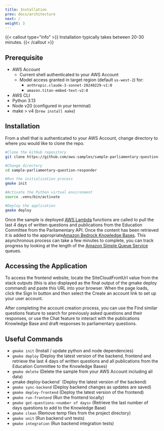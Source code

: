 ```yaml
---
title: Installation
prev: docs/architecture
next: /
weight: 3
---
```


<!--
Copyright Amazon.com, Inc. or its affiliates. All Rights Reserved.
SPDX-License-Identifier: MIT-0
-->

{{< callout type="info" >}}
Installation typically takes between 20-30 minutes.
{{< /callout >}}

## Prerequisite

* AWS Account
    * Current shell authenticated to your AWS Account
    * Model access granted in target region (default `us-west-2`) for:
        * `anthropic.claude-3-sonnet-20240229-v1:0`
        * `amazon.titan-embed-text-v2:0`
* AWS CLI
* Python 3.13
* Node v20 (configured in your terminal)
* make > v4 (`brew install make`)

## Installation

From a shell that is authenticated to your AWS Account, change directory to where you would like to clone the repo.

```sh
#Clone the GitHub repository
git clone https://github.com/aws-samples/sample-parliamentary-question-responder.git

#Change directory
cd sample-parliamentary-question-responder

#Run the initialization process
gmake init

#Activate the Python virtual environment
source .venv/bin/activate

#Deploy the application
gmake deploy
 ```

 Once the sample is deployed [AWS Lambda](https://aws.amazon.com/lambda/) functions are called to pull the last 4 days of written questions and publications from the Education Committee from the Parliamentary API. Once the content has been retrieved it is added to the appropriate[Amazon Bedrock Knowledge Bases](https://aws.amazon.com/bedrock/knowledge-bases/). This asynchronous process can take a few minutes to complete, you can track progress by looking at the length of the [Amazon Simple Queue Service](https://aws.amazon.com/sqs/) queues.

## Accessing the Application
To access the frontend website, locate the SiteCloudFrontUrl value from the stack outputs (this is also displayed as the final output of the gmake deploy command) and paste this URL into your browser. When the page loads, click the Sign In button and then select the Create an account link to set up your user account.

After completing the account creation process, you can use the Find similar questions feature to search for previously asked questions and their responses, or use the Chat feature to interact with the publications Knowledge Base and draft responses to parliamentary questions.

## Useful Commands
* `gmake init` (Install / update python and node dependencies)
* `gmake deploy` (Deploy the latest version of the backend, frontend and retrieve the last 4 days of written questions and all publications from the Education Committee to the Knowledge Bases)
* `gmake delete` (Delete the sample from your AWS Account including all data)
* `g`make deploy-backend` (Deploy the latest version of the backend)
* `gmake sync-backend` (Deploy backend changes as updates are saved)
* `gmake deploy-frontend` (Deploy the latest version of the frontend)
* `gmake run-frontend` (Run the frontend locally)
* `gmake get-questions-<number of days>` (Retrieve the last number of days questions to add to the Knowledge Base)
* `gmake clean` (Remove temp files from the project directory)
* `gmake unit` (Run backend unit tests)
* `gmake integration` (Run backend integration tests)